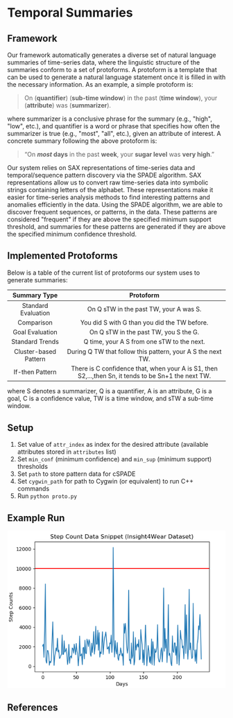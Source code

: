 # Temporal Summaries

## Framework

Our framework automatically generates a diverse set of natural language summaries of time-series data, where the linguistic structure of the summaries conform to a set of protoforms. A protoform is a template that can be used to generate a natural language statement once it is filled in with the necessary information. As an example, a simple protoform is:

> On (**quantifier**) (**sub-time window**) in the past (**time window**), your (**attribute**) was (**summarizer**).
  
where summarizer is a conclusive phrase for the summary (e.g., "high", "low", etc.), and quantifier is a word or phrase that specifies how often the summarizer is true (e.g., "most", "all", etc.), given an attribute of interest.  A concrete summary following the above protoform is: 

> “On **_most_ days** in the past **week**, your **sugar level** was **very high**.”

Our system relies on SAX representations of time-series data and temporal/sequence pattern discovery via the SPADE algorithm. SAX representations allow us to convert raw time-series data into symbolic strings containing letters of the alphabet. These representations make it easier for time-series analysis methods to find interesting patterns and anomalies efficiently in the data. Using the SPADE algorithm, we are able to discover frequent sequences, or patterns, in the data. These patterns are considered "frequent" if they are above the specified minimum support threshold, and summaries for these patterns are generated if they are above the specified minimum confidence threshold.

## Implemented Protoforms

Below is a table of the current list of protoforms our system uses to generate summaries:

|     Summary Type      |   Protoform   |
|:---------------------:|:-------------:| 
| Standard Evaluation   | On Q sTW in the past TW, your A was S. | 
| Comparison            | You did S with G than you did the TW before.     |   
| Goal Evaluation       | On Q sTW in the past TW, you S the G.      |    
| Standard Trends       | Q time, your A S from one sTW to the next.     |  
| Cluster-based Pattern | During Q TW that follow this pattern, your A S the next TW.     |  
| If-then Pattern       | There is C confidence that, when your A is S1, then S2,...,then Sn, it tends to be Sn+1 the next TW.      | 

where S denotes a summarizer, Q is a quantifier, A is an attribute, G is a goal, C is a confidence value, TW is a time window, and sTW a sub-time window.


## Setup
1. Set value of `attr_index` as index for the desired attribute (available attributes stored in `attributes` list)
2. Set `min_conf` (minimum confidence) and `min_sup` (minimum support) thresholds
3. Set `path` to store pattern data for cSPADE
4. Set `cygwin_path` for path to Cygwin (or equivalent) to run C++ commands
5. Run `python proto.py` 

## Example Run
![](https://github.com/harrij15/TemporalSummaries/blob/master/stepcountdata.png)

## References
